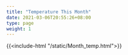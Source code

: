 ```yaml
---
title: "Temperature This Month"
date: 2021-03-06T20:55:26+08:00
type: page
weight: 1
---
```

{{<include-html "/static/Month_temp.html">}}
